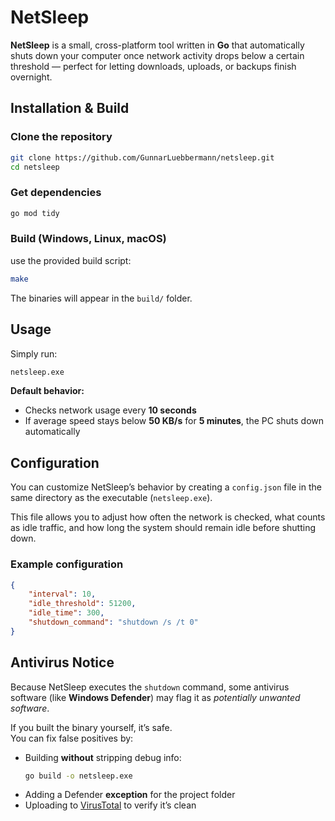 # NetSleep

**NetSleep** is a small, cross-platform tool written in **Go** that automatically shuts down your computer once network activity drops below a certain threshold — perfect for letting downloads, uploads, or backups finish overnight.


## Installation & Build

### Clone the repository

```bash
git clone https://github.com/GunnarLuebbermann/netsleep.git
cd netsleep
```

### Get dependencies

```bash
go mod tidy
```

### Build (Windows, Linux, macOS)

use the provided build script:
```bash
make
```

The binaries will appear in the `build/` folder.


## Usage

Simply run:

```bash
netsleep.exe
```

**Default behavior:**
- Checks network usage every **10 seconds**
- If average speed stays below **50 KB/s** for **5 minutes**, the PC shuts down automatically

## Configuration

You can customize NetSleep’s behavior by creating a `config.json` file in the same directory as the executable (`netsleep.exe`).

This file allows you to adjust how often the network is checked, what counts as idle traffic, and how long the system should remain idle before shutting down.

### Example configuration

```json
{
    "interval": 10,
    "idle_threshold": 51200,
    "idle_time": 300,
    "shutdown_command": "shutdown /s /t 0"
}
```

## Antivirus Notice

Because NetSleep executes the `shutdown` command, some antivirus software (like **Windows Defender**) may flag it as *potentially unwanted software*.

If you built the binary yourself, it’s safe.  
You can fix false positives by:

- Building **without** stripping debug info:
  ```bash
  go build -o netsleep.exe
  ```
- Adding a Defender **exception** for the project folder  
- Uploading to [VirusTotal](https://www.virustotal.com/) to verify it’s clean  